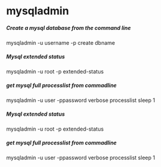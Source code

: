 # mysqladmin

##### Create a mysql database from the command line

   mysqladmin  -u username -p create dbname

##### Mysql extended status

   mysqladmin  -u root -p extended-status

##### get mysql full processlist from commadline

   mysqladmin  -u user -ppassword verbose  processlist sleep 1

##### Mysql extended status

   mysqladmin  -u root -p extended-status

##### get mysql full processlist from commadline

   mysqladmin  -u user -ppassword verbose  processlist sleep 1
